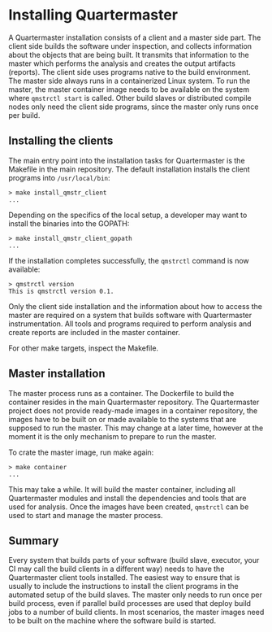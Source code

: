 # Installing Quartermaster

A Quartermaster installation consists of a client and a master side
part. The client side builds the software under inspection, and
collects information about the objects that are being built. It
transmits that information to the master which performs the analysis
and creates the output artifacts (reports). The client side uses
programs native to the build environment. The master side always runs
in a containerized Linux system. To run the master, the master
container image needs to be available on the system where `qmstrctl
start` is called. Other build slaves or distributed compile nodes only
need the client side programs, since the master only runs once per
build.

## Installing the clients

The main entry point into the installation tasks for Quartermaster is
the Makefile in the main repository. The default installation installs
the client programs into `/usr/local/bin`:

	> make install_qmstr_client
	...

Depending on the specifics of the local setup, a developer may want to
install the binaries into the GOPATH:

	> make install_qmstr_client_gopath
	...

If the installation completes successfully, the `qmstrctl` command is
now available:

	> qmstrctl version
	This is qmstrctl version 0.1.

Only the client side installation and the information about how to
access the master are required on a system that builds software with
Quartermaster instrumentation. All tools and programs required to
perform analysis and create reports are included in the master
container.

For other make targets, inspect the Makefile.

## Master installation

The master process runs as a container. The Dockerfile to build the
container resides in the main Quartermaster repository. The
Quartermaster project does not provide ready-made images in a
container repository, the images have to be built on or made available
to the systems that are supposed to run the master. This may change at
a later time, however at the moment it is the only mechanism to
prepare to run the master.

To crate the master image, run make again:

	> make container
	...

This may take a while. It will build the master container, including
all Quartermaster modules and install the dependencies and tools that
are used for analysis. Once the images have been created, `qmstrctl`
can be used to start and manage the master process.

## Summary

Every system that builds parts of your software (build slave,
executor, your CI may call the build clients in a different way) needs
to have the Quartermaster client tools installed. The easiest way to
ensure that is usually to include the instructions to install the
client programs in the automated setup of the build slaves. The master
only needs to run once per build process, even if parallel build
processes are used that deploy build jobs to a number of build
clients. In most scenarios, the master images need to be built on the
machine where the software build is started.
